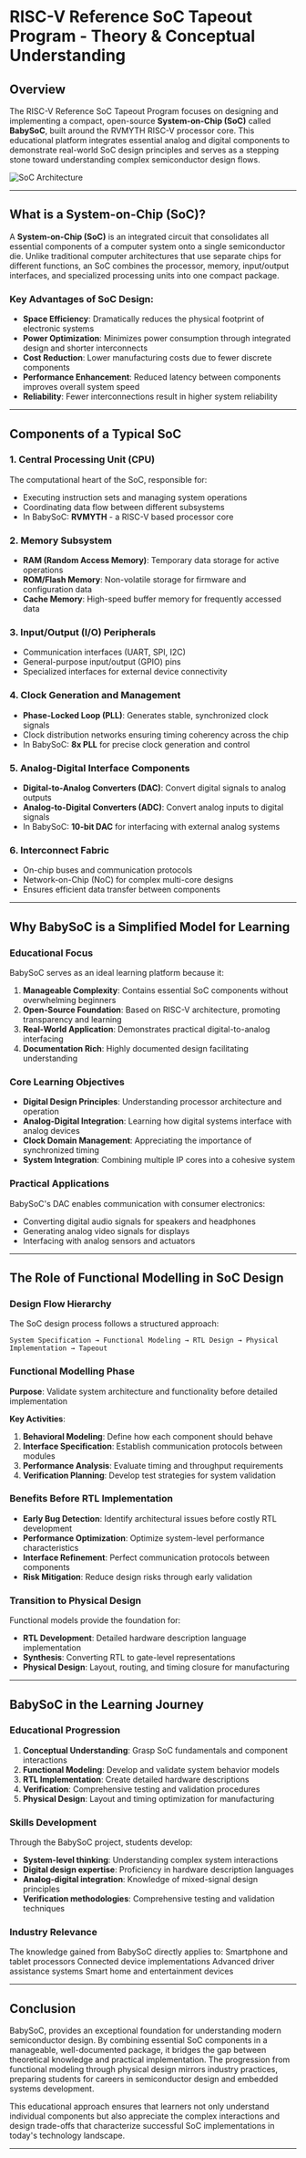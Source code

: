 # RISC-V Reference SoC Tapeout Program - Theory & Conceptual Understanding

## Overview

The RISC-V Reference SoC Tapeout Program focuses on designing and implementing a compact, open-source **System-on-Chip (SoC)** called **BabySoC**, built around the RVMYTH RISC-V processor core. This educational platform integrates essential analog and digital components to demonstrate real-world SoC design principles and serves as a stepping stone toward understanding complex semiconductor design flows.

![SoC Architecture](../Assets/soc.png)

---

## What is a System-on-Chip (SoC)?

A **System-on-Chip (SoC)** is an integrated circuit that consolidates all essential components of a computer system onto a single semiconductor die. Unlike traditional computer architectures that use separate chips for different functions, an SoC combines the processor, memory, input/output interfaces, and specialized processing units into one compact package.

### Key Advantages of SoC Design:
- **Space Efficiency**: Dramatically reduces the physical footprint of electronic systems
- **Power Optimization**: Minimizes power consumption through integrated design and shorter interconnects
- **Cost Reduction**: Lower manufacturing costs due to fewer discrete components
- **Performance Enhancement**: Reduced latency between components improves overall system speed
- **Reliability**: Fewer interconnections result in higher system reliability

---

## Components of a Typical SoC

### 1. **Central Processing Unit (CPU)**
The computational heart of the SoC, responsible for:
- Executing instruction sets and managing system operations
- Coordinating data flow between different subsystems
- In BabySoC: **RVMYTH** - a RISC-V based processor core

### 2. **Memory Subsystem**
- **RAM (Random Access Memory)**: Temporary data storage for active operations
- **ROM/Flash Memory**: Non-volatile storage for firmware and configuration data
- **Cache Memory**: High-speed buffer memory for frequently accessed data

### 3. **Input/Output (I/O) Peripherals**
- Communication interfaces (UART, SPI, I2C)
- General-purpose input/output (GPIO) pins
- Specialized interfaces for external device connectivity

### 4. **Clock Generation and Management**
- **Phase-Locked Loop (PLL)**: Generates stable, synchronized clock signals
- Clock distribution networks ensuring timing coherency across the chip
- In BabySoC: **8x PLL** for precise clock generation and control

### 5. **Analog-Digital Interface Components**
- **Digital-to-Analog Converters (DAC)**: Convert digital signals to analog outputs
- **Analog-to-Digital Converters (ADC)**: Convert analog inputs to digital signals
- In BabySoC: **10-bit DAC** for interfacing with external analog systems

### 6. **Interconnect Fabric**
- On-chip buses and communication protocols
- Network-on-Chip (NoC) for complex multi-core designs
- Ensures efficient data transfer between components

---

## Why BabySoC is a Simplified Model for Learning

### Educational Focus
BabySoC serves as an ideal learning platform because it:

1. **Manageable Complexity**: Contains essential SoC components without overwhelming beginners
2. **Open-Source Foundation**: Based on RISC-V architecture, promoting transparency and learning
3. **Real-World Application**: Demonstrates practical digital-to-analog interfacing
4. **Documentation Rich**: Highly documented design facilitating understanding

### Core Learning Objectives
- **Digital Design Principles**: Understanding processor architecture and operation
- **Analog-Digital Integration**: Learning how digital systems interface with analog devices
- **Clock Domain Management**: Appreciating the importance of synchronized timing
- **System Integration**: Combining multiple IP cores into a cohesive system

### Practical Applications
BabySoC's DAC enables communication with consumer electronics:
- Converting digital audio signals for speakers and headphones
- Generating analog video signals for displays
- Interfacing with analog sensors and actuators

---

## The Role of Functional Modelling in SoC Design

### Design Flow Hierarchy
The SoC design process follows a structured approach:

```
System Specification → Functional Modeling → RTL Design → Physical Implementation → Tapeout
```

### Functional Modelling Phase
**Purpose**: Validate system architecture and functionality before detailed implementation

**Key Activities**:
1. **Behavioral Modeling**: Define how each component should behave
2. **Interface Specification**: Establish communication protocols between modules
3. **Performance Analysis**: Evaluate timing and throughput requirements
4. **Verification Planning**: Develop test strategies for system validation

### Benefits Before RTL Implementation
- **Early Bug Detection**: Identify architectural issues before costly RTL development
- **Performance Optimization**: Optimize system-level performance characteristics
- **Interface Refinement**: Perfect communication protocols between components
- **Risk Mitigation**: Reduce design risks through early validation

### Transition to Physical Design
Functional models provide the foundation for:
- **RTL Development**: Detailed hardware description language implementation
- **Synthesis**: Converting RTL to gate-level representations
- **Physical Design**: Layout, routing, and timing closure for manufacturing

---

## BabySoC in the Learning Journey

### Educational Progression
1. **Conceptual Understanding**: Grasp SoC fundamentals and component interactions
2. **Functional Modeling**: Develop and validate system behavior models
3. **RTL Implementation**: Create detailed hardware descriptions
4. **Verification**: Comprehensive testing and validation procedures
5. **Physical Design**: Layout and timing optimization for manufacturing

### Skills Development
Through the BabySoC project, students develop:
- **System-level thinking**: Understanding complex system interactions
- **Digital design expertise**: Proficiency in hardware description languages
- **Analog-digital integration**: Knowledge of mixed-signal design principles
- **Verification methodologies**: Comprehensive testing and validation techniques

### Industry Relevance
The knowledge gained from BabySoC directly applies to:
Smartphone and tablet processors
Connected device implementations
Advanced driver assistance systems
Smart home and entertainment devices

---

## Conclusion

BabySoC, provides an exceptional foundation for understanding modern semiconductor design. By combining essential SoC components in a manageable, well-documented package, it bridges the gap between theoretical knowledge and practical implementation. The progression from functional modeling through physical design mirrors industry practices, preparing students for careers in semiconductor design and embedded systems development.

This educational approach ensures that learners not only understand individual components but also appreciate the complex interactions and design trade-offs that characterize successful SoC implementations in today's technology landscape.

---

